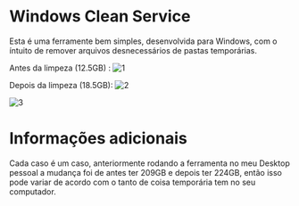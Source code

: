 # Windows Clean Service

Esta é uma ferramente bem simples, desenvolvida para Windows, com o íntuito de remover arquivos desnecessários de pastas temporárias.

Antes da limpeza (12.5GB) :
![1](https://i.imgur.com/atNlj3C.png)

Depois da limpeza (18.5GB):
![2](https://i.imgur.com/2xpfFd5.png)

![3](https://i.imgur.com/atNlj3C.png)

# Informações adicionais

Cada caso é um caso, anteriormente rodando a ferramenta no meu Desktop pessoal a mudança foi de antes ter 209GB e depois ter 224GB, então isso pode variar de acordo com o tanto de coisa temporária tem no seu computador.
